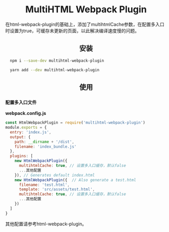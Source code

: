 <div align="center">
  <h1>MultiHTML Webpack Plugin</h1>
</div>
<p>在html-webpack-plugin的基础上，添加了multihtmlCache参数，在配置多入口时设置为true，可缓存未更新的页面，以此解决编译速度慢的问题。</p>

<h2 align="center">安装</h2>


```bash
  npm i --save-dev multihtml-webpack-plugin
```

```bash
  yarn add --dev multihtml-webpack-plugin
```
 

<h2 align="center">使用</h2>

### `配置多入口文件`

**webpack.config.js**
```js
const HtmlWebpackPlugin = require('multihtml-webpack-plugin')
module.exports = {
  entry: 'index.js',
  output: {
    path: __dirname + '/dist',
    filename: 'index_bundle.js'
  },
  plugins: [
    new HtmlWebpackPlugin({
      multihtmlCache: true, // 设置多入口缓存，默认false
      ...其他配置
    }), // Generates default index.html
    new HtmlWebpackPlugin({  // Also generate a test.html
      filename: 'test.html',
      template: 'src/assets/test.html',
      multihtmlCache: true, // 设置多入口缓存，默认false
      ...其他配置
    })
  ]
}
```

其他配置请参考html-webpack-plugin。